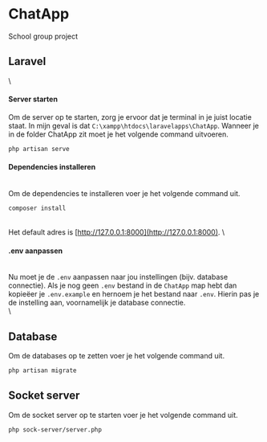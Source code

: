 # ChatApp
School group project

## Laravel
\
#### Server starten
Om de server op te starten, zorg je ervoor dat je terminal in je juist locatie staat. In mijn geval is dat 
`C:\xampp\htdocs\laravelapps\ChatApp`. Wanneer je in de folder ChatApp zit moet je het volgende command uitvoeren.
```bash
php artisan serve
```
#### Dependencies installeren
\
Om de dependencies te installeren voer je het volgende command uit.
```bash
composer install
```
\
Het default adres is [http://127.0.0.1:8000](http://127.0.0.1:8000).
\
#### .env aanpassen
\
Nu moet je de `.env` aanpassen naar jou instellingen (bijv. database connectie). Als je nog geen `.env` bestand in de `ChatApp` map hebt dan kopieëer je `.env.example` en hernoem je het bestand naar `.env`. Hierin pas je de instelling aan, voornamelijk je database connectie.
\
\
## Database
Om de databases op te zetten voer je het volgende command uit.
```bash
php artisan migrate
```

## Socket server
Om de socket server op te starten voer je het volgende command uit.
```bash
php sock-server/server.php
```
